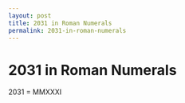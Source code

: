 ```yaml
---
layout: post
title: 2031 in Roman Numerals
permalink: 2031-in-roman-numerals
---
```


# 2031 in Roman Numerals

2031 = MMXXXI
